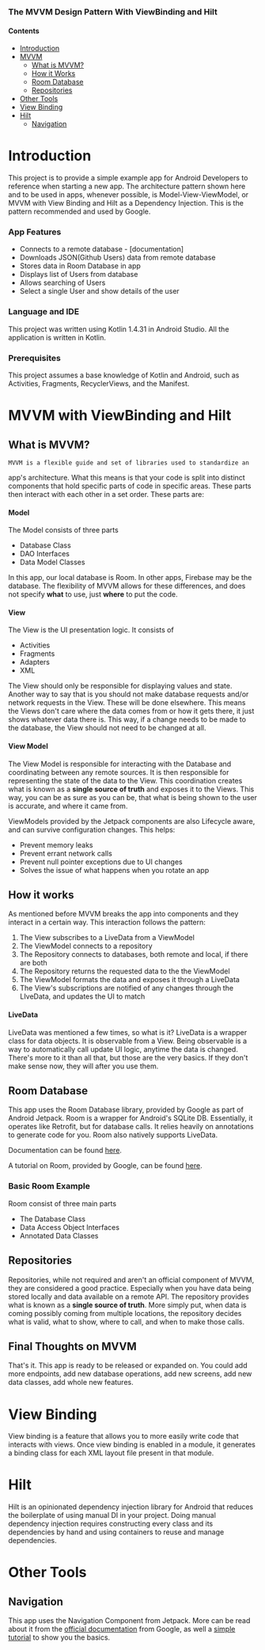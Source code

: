 ### The MVVM Design Pattern With ViewBinding and Hilt

#### Contents
- [Introduction](#introduction)
- [MVVM](#mvvm)
  - [What is MVVM?](#what-is-mvvm)
  - [How it Works](#how-it-works)
  - [Room Database](#room-database)
  - [Repositories](#repositories)
- [Other Tools](#other-tools)
- [View Binding](#view-binding)
- [Hilt](#hilt)
  - [Navigation](#navigation)


# Introduction
This project is to provide a simple example app for Android Developers
to reference when starting a new app.
The architecture pattern shown here and to be used in apps, whenever
possible, is Model-View-ViewModel, or MVVM with View Binding and Hilt as a Dependency Injection. This is the pattern recommended and used by Google.

### App Features
- Connects to a remote database - 
  [documentation]
- Downloads JSON(Github Users) data from remote database
- Stores data in Room Database in app
- Displays list of Users from database
- Allows searching of Users
- Select a single User and show details of the user

### Language and IDE
This project was written using Kotlin 1.4.31 in Android Studio.
All the application is written in Kotlin.

### Prerequisites
This project assumes a base knowledge of Kotlin and Android, such as
Activities, Fragments, RecyclerViews, and the Manifest.

# MVVM with ViewBinding and Hilt

## What is MVVM?
	MVVM is a flexible guide and set of libraries used to standardize an
app's architecture. What this means is that your code is split into
distinct components that hold specific parts of code in specific areas.
These parts then interact with each other in a set order. These parts
are:

#### Model
The Model consists of three parts

- Database Class
- DAO Interfaces
- Data Model Classes

In this app, our local database is Room. In other apps, Firebase may be
the database. The flexibility of MVVM allows for these differences, and
does not specify **what** to use, just **where** to put the code.

#### View
The View is the UI presentation logic. It consists of

- Activities
- Fragments
- Adapters
- XML

The View should only be responsible for displaying values and state.
Another way to say that is you should not make database requests and/or
network requests in the View. These will be done elsewhere. This means
the Views don't care where the data comes from or how it gets there, it
just shows whatever data there is. This way, if a change needs to be
made to the database, the View should not need to be changed at all.

#### View Model
The View Model is responsible for interacting with the Database and
coordinating between any remote sources. It is then responsible for
representing the state of the data to the View. This coordination
creates what is known as a **single source of truth** and exposes it to
the Views. This way, you can be as sure as you can be, that what is
being shown to the user is accurate, and where it came from.

ViewModels provided by the Jetpack components are also Lifecycle aware,
and can survive configuration changes. This helps:
- Prevent memory leaks
- Prevent errant network calls
- Prevent null pointer exceptions due to UI changes
- Solves the issue of what happens when you rotate an app

## How it works
As mentioned before MVVM breaks the app into components and they
interact in a certain way. This interaction follows the pattern:
1. The View subscribes to a LiveData from a ViewModel
2. The ViewModel connects to a repository
3. The Repository connects to databases, both remote and local, if there
   are both
4. The Repository returns the requested data to the the ViewModel
5. The ViewModel formats the data and exposes it through a LiveData
6. The View's subscriptions are notified of any changes through the
   LIveData, and updates the UI to match
   
#### LiveData
LiveData was mentioned a few times, so what is it? LiveData is a wrapper
class for data objects. It is observable from a View. Being observable
is a way to automatically call update UI logic, anytime the data is
changed. There's more to it than all that, but those are the very
basics. If they don't make sense now, they will after you use them.
## Room Database
This app uses the Room Database library, provided by Google as part of
Android Jetpack. Room is a wrapper for Android's SQLite DB. Essentially,
it operates like Retrofit, but for database calls. It relies heavily on
annotations to generate code for you. Room also natively supports
LiveData.

Documentation can be found [here](https://developer.android.com/training/data-storage/room).

A tutorial on Room, provided by Google, can be found
[here](https://codelabs.developers.google.com/codelabs/android-room-with-a-view-kotlin/#0).

### Basic Room Example
Room consist of three main parts
- The Database Class
- Data Access Object Interfaces
- Annotated Data Classes

## Repositories
Repositories, while not required and aren't an official component of
MVVM, they are considered a good practice. Especially when you have data
being stored locally and data available on a remote API. The repository
provides what is known as a **single source of truth**. More simply put,
when data is coming possibly coming from multiple locations, the
repository decides what is valid, what to show, where to call, and when
to make those calls.

## Final Thoughts on MVVM
That's it. This app is ready to be released or expanded on. You could
add more endpoints, add new database operations, add new screens, add
new data classes, add whole new features.

# View Binding
View binding is a feature that allows you to more easily write code that interacts with views. Once view binding is enabled in a module, it generates a binding class for each XML layout file present in that module.


# Hilt
Hilt is an opinionated dependency injection library for Android that reduces the boilerplate of using manual DI in your project. Doing manual dependency injection requires constructing every class and its dependencies by hand and using containers to reuse and manage dependencies.
# Other Tools

## Navigation
This app uses the Navigation Component from Jetpack. More can be read
about it from the [official documentation](https://developer.android.com/guide/navigation/navigation-getting-started) from Google, as well a
[simple tutorial](https://codelabs.developers.google.com/codelabs/android-navigation/#0)
to show you the basics.


